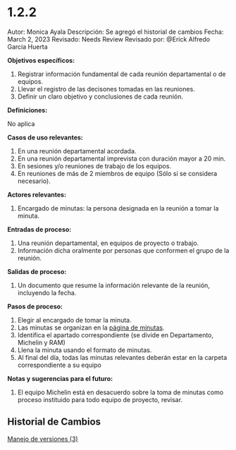 # 1.2.2

Autor: Monica Ayala
Descripción: Se agregó el historial de cambios
Fecha: March 2, 2023
Revisado: Needs Review
Revisado por: @Erick Alfredo García Huerta

********************************************Objetivos específicos:********************************************

1. Registrar información fundamental de cada reunión departamental o de equipos.
2. Llevar el registro de las decisones tomadas en las reuniones.
3. Definir un claro objetivo y conclusiones de cada reunión.

**************************Definiciones:**************************

No aplica

******************Casos de uso relevantes:******************

1. En una reunión departamental acordada.
2. En una reunión departamental imprevista con duración mayor a 20 min.
3. En sesiones y/o reuniones de trabajo de los equipos.
4. En reuniones de más de 2 miembros de equipo (Sólo si se considera necesario).

**************************************Actores relevantes:**************************************

1. Encargado de minutas: la persona designada en la reunión a tomar la minuta.

****************************************Entradas de proceso:****************************************

1. Una reunión departamental, en equipos de proyecto o trabajo.
2. Información dicha oralmente por personas que conformen el grupo de la reunión.

**************************************Salidas de proceso:**************************************

1. Un documento que resume la información relevante de la reunión, incluyendo la fecha.

**********************************Pasos de proceso:**********************************

1. Elegir al encargado de tomar la minuta.
2. Las minutas se organizan en la [página de minutas](../../../../Escritorio%2048dc738f81a343219aa00799b025a0f9/Minutas%20e965603921e44ffda4d53ea85fd9db3a.md).
3. Identifica el apartado correspondiente (se divide en Departamento, Michelin y RAM)
4. Llena la minuta usando el formato de minutas.
5. Al final del día, todas las minutas relevantes deberán estar en la carpeta correspondiente a su equipo

********************************************Notas y sugerencias para el futuro:********************************************

1. El equipo Michelin está en desacuerdo sobre la toma de minutas como proceso instituido para todo equipo de proyecto, revisar.

## Historial de Cambios

[Manejo de versiones (3)](1%202%202%20ac1006c9ce5e4bc29386fede919cac0f/Manejo%20de%20versiones%20(3)%20787af511a4364438aa7ad2039181f9b4.md)